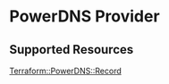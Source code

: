 # PowerDNS Provider

## Supported Resources

[Terraform::PowerDNS::Record](docs/providers/powerdns/Record.md)